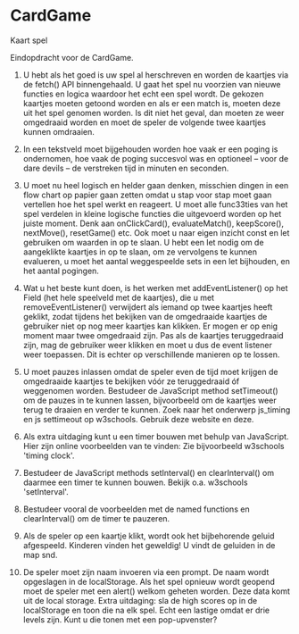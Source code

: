 # CardGame
Kaart spel 

Eindopdracht voor de CardGame. 

1. U hebt als het goed is uw spel al herschreven en worden de kaartjes via de fetch() API binnengehaald. U gaat het spel nu voorzien van nieuwe functies en logica waardoor het echt een spel wordt. De gekozen kaartjes moeten getoond worden en als er een match is, moeten deze uit het spel genomen worden. Is dit niet het   geval, dan moeten ze weer omgedraaid worden en moet de speler de volgende twee kaartjes kunnen omdraaien.

2. In een tekstveld moet bijgehouden worden hoe vaak er een poging is ondernomen, hoe vaak de poging succesvol was en optioneel – voor de dare devils – de verstreken tijd in minuten en seconden.

3. U moet nu heel logisch en helder gaan denken, misschien dingen in een flow chart op papier gaan zetten omdat u stap voor stap moet gaan vertellen hoe het spel werkt en reageert. U moet alle func33ties van het spel verdelen in kleine logische functies die uitgevoerd worden op het juiste moment. Denk aan                onClickCard(), evaluateMatch(), keepScore(), nextMove(), resetGame() etc. Ook moet u naar eigen inzicht const en let gebruiken om waarden in op te slaan. U hebt een let nodig om de aangeklikte kaartjes in op te slaan, om ze vervolgens te kunnen evalueren, u moet het aantal weggespeelde sets in een let bijhouden, en het  aantal pogingen.

4. Wat u het beste kunt doen, is het werken met addEventListener() op het Field (het hele speelveld met de kaartjes), die u met removeEventListener() verwijdert als iemand op twee kaartjes heeft geklikt, zodat tijdens het bekijken van de omgedraaide kaartjes de gebruiker niet op nog meer kaartjes kan klikken. Er mogen    er op enig moment maar twee omgedraaid zijn. Pas als de kaartjes teruggedraaid zijn, mag de gebruiker weer klikken en moet u dus de event listener weer toepassen. Dit is echter op verschillende manieren op te lossen.

5. U moet pauzes inlassen omdat de speler even de tijd moet krijgen de omgedraaide kaartjes te bekijken vóór ze teruggedraaid óf weggenomen worden. Bestudeer de JavaScript method setTimeout() om de pauzes in te kunnen lassen, bijvoorbeeld om de kaartjes weer terug te draaien en verder te kunnen. Zoek naar het onderwerp    js_timing en js settimeout op w3schools. Gebruik deze website en deze.

6. Als extra uitdaging kunt u een timer bouwen met behulp van JavaScript. Hier zijn online voorbeelden van te vinden: Zie bijvoorbeeld w3schools 'timing clock'.

7. Bestudeer de JavaScript methods setInterval() en clearInterval() om daarmee een timer te kunnen bouwen. Bekijk o.a. w3schools 'setInterval'.

8. Bestudeer vooral de voorbeelden met de named functions en clearInterval() om de timer te pauzeren.

9. Als de speler op een kaartje klikt, wordt ook het bijbehorende geluid afgespeeld. Kinderen vinden het geweldig! U vindt de geluiden in de map snd.

10. De speler moet zijn naam invoeren via een prompt. De naam wordt opgeslagen in de localStorage. Als het spel opnieuw wordt geopend moet de speler met een alert() welkom geheten worden. Deze data komt uit de local storage. Extra uitdaging: sla de high scores op in de localStorage en toon die na elk spel. Echt een     lastige omdat er drie levels zijn. Kunt u die tonen met een pop-upvenster?


